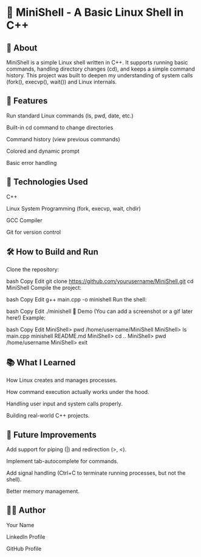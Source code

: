 # 🐚 MiniShell - A Basic Linux Shell in C++

## 📜 About
MiniShell is a simple Linux shell written in C++.
It supports running basic commands, handling directory changes (cd), and keeps a simple command history.
This project was built to deepen my understanding of system calls (fork(), execvp(), wait()) and Linux internals.

## 🚀 Features
Run standard Linux commands (ls, pwd, date, etc.)

Built-in cd command to change directories

Command history (view previous commands)

Colored and dynamic prompt

Basic error handling

## 🔧 Technologies Used
C++

Linux System Programming (fork, execvp, wait, chdir)

GCC Compiler

Git for version control

## 🛠️ How to Build and Run
Clone the repository:

bash
Copy
Edit
git clone https://github.com/yourusername/MiniShell.git
cd MiniShell
Compile the project:

bash
Copy
Edit
g++ main.cpp -o minishell
Run the shell:

bash
Copy
Edit
./minishell
📸 Demo
(You can add a screenshot or a gif later here!)
Example:

bash
Copy
Edit
MiniShell> pwd
/home/username/MiniShell
MiniShell> ls
main.cpp  minishell  README.md
MiniShell> cd ..
MiniShell> pwd
/home/username
MiniShell> exit
## 📚 What I Learned
How Linux creates and manages processes.

How command execution actually works under the hood.

Handling user input and system calls properly.

Building real-world C++ projects.

## 🤔 Future Improvements
Add support for piping (|) and redirection (>, <).

Implement tab-autocomplete for commands.

Add signal handling (Ctrl+C to terminate running processes, but not the shell).

Better memory management.

## 🧑‍💻 Author
Your Name

LinkedIn Profile

GitHub Profile

